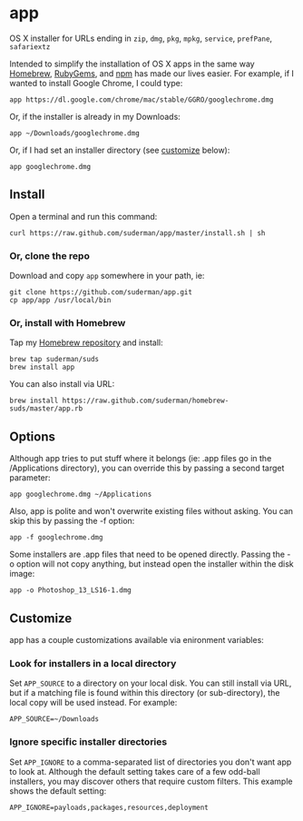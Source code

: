 app
===

OS X installer for URLs ending in `zip`, `dmg`, `pkg`, `mpkg`, `service`, `prefPane`, `safariextz`  

Intended to simplify the installation of OS X apps in the same way 
[Homebrew](http://mxcl.github.com/homebrew/), [RubyGems](http://rubygems.org/), and 
[npm](http://npmjs.org/) has made our lives easier.  For example, if I wanted to install 
Google Chrome, I could type:  

`app https://dl.google.com/chrome/mac/stable/GGRO/googlechrome.dmg`  

Or, if the installer is already in my Downloads:  

`app ~/Downloads/googlechrome.dmg`  

Or, if I had set an installer directory (see [customize](#customize) below):  

`app googlechrome.dmg`  

Install
-------
Open a terminal and run this command:  

`curl https://raw.github.com/suderman/app/master/install.sh | sh`  

### Or, clone the repo
Download and copy `app` somewhere in your path, ie: 

`git clone https://github.com/suderman/app.git`  
`cp app/app /usr/local/bin`  

### Or, install with Homebrew
Tap my [Homebrew repository](https://github.com/suderman/homebrew-suds) and install:  

`brew tap suderman/suds`  
`brew install app`  

You can also install via URL:

`brew install https://raw.github.com/suderman/homebrew-suds/master/app.rb`  

Options
-------
Although app tries to put stuff where it belongs (ie: .app files
go in the /Applications directory), you can override this by passing a second 
target parameter:  

`app googlechrome.dmg ~/Applications`  

Also, app is polite and won't overwrite existing files without
asking. You can skip this by passing the -f option:  

`app -f googlechrome.dmg`  

Some installers are .app files that need to be opened directly. Passing 
the -o option will not copy anything, but instead open the installer within 
the disk image:  

`app -o Photoshop_13_LS16-1.dmg`  

Customize
---------
app has a couple customizations available via enironment
variables:

### Look for installers in a local directory
Set `APP_SOURCE` to a directory on your local disk. You can still
install via URL, but if a matching file is found within this directory 
(or sub-directory), the local copy will be used instead. For example:  

`APP_SOURCE=~/Downloads`

### Ignore specific installer directories
Set `APP_IGNORE` to a comma-separated list of directories you
don't want app to look at. Although the default setting takes care 
of a few odd-ball installers, you may discover others that require 
custom filters. This example shows the default setting:  

`APP_IGNORE=payloads,packages,resources,deployment`
